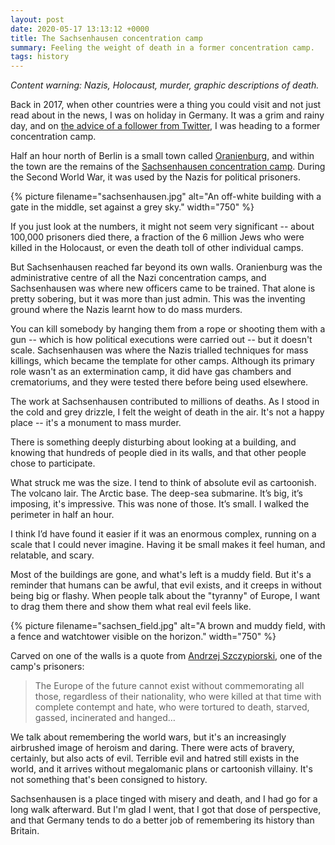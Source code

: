```yaml
---
layout: post
date: 2020-05-17 13:13:12 +0000
title: The Sachsenhausen concentration camp
summary: Feeling the weight of death in a former concentration camp.
tags: history
---
```


*Content warning: Nazis, Holocaust, murder, graphic descriptions of death.*

Back in 2017, when other countries were a thing you could visit and not just read about in the news, I was on holiday in Germany.
It was a grim and rainy day, and on [the advice of a follower from Twitter](https://twitter.com/chailey_/status/912817920987815938), I was heading to a former concentration camp.

Half an hour north of Berlin is a small town called [Oranienburg], and within the town are the remains of the [Sachsenhausen concentration camp].
During the Second World War, it was used by the Nazis for political prisoners.

{%
  picture
  filename="sachsenhausen.jpg"
  alt="An off-white building with a gate in the middle, set against a grey sky."
  width="750"
%}

If you just look at the numbers, it might not seem very significant -- about 100,000 prisoners died there, a fraction of the 6&nbsp;million Jews who were killed in the Holocaust, or even the death toll of other individual camps.

But Sachsenhausen reached far beyond its own walls.
Oranienburg was the administrative centre of all the Nazi concentration camps, and Sachsenhausen was where new officers came to be trained.
That alone is pretty sobering, but it was more than just admin.
This was the inventing ground where the Nazis learnt how to do mass murders.

You can kill somebody by hanging them from a rope or shooting them with a gun -- which is how political executions were carried out -- but it doesn't scale.
Sachsenhausen was where the Nazis trialled techniques for mass killings, which became the template for other camps.
Although its primary role wasn't as an extermination camp, it did have gas chambers and crematoriums, and they were tested there before being used elsewhere.

The work at Sachsenhausen contributed to millions of deaths.
As I stood in the cold and grey drizzle, I felt the weight of death in the air.
It's not a happy place -- it's a monument to mass murder.

There is something deeply disturbing about looking at a building, and knowing that hundreds of people died in its walls, and that other people chose to participate.

What struck me was the size.
I tend to think of absolute evil as cartoonish. The volcano lair. The Arctic base. The deep-sea submarine. It’s big, it’s imposing, it's impressive.
This was none of those. It’s small. I walked the perimeter in half an hour.

I think I’d have found it easier if it was an enormous complex, running on a scale that I could never imagine.
Having it be small makes it feel human, and relatable, and scary.

Most of the buildings are gone, and what's left is a muddy field.
But it's a reminder that humans can be awful, that evil exists, and it creeps in without being big or flashy.
When people talk about the "tyranny" of Europe, I want to drag them there and show them what real evil feels like.

{%
  picture
  filename="sachsen_field.jpg"
  alt="A brown and muddy field, with a fence and watchtower visible on the horizon."
  width="750"
%}

Carved on one of the walls is a quote from [Andrzej Szczypiorski], one of the camp's prisoners:

> The Europe of the future cannot exist without commemorating all those, regardless of their nationality, who were killed at that time with complete contempt and hate, who were tortured to death, starved, gassed, incinerated and hanged…

We talk about remembering the world wars, but it's an increasingly airbrushed image of heroism and daring.
There were acts of bravery, certainly, but also acts of evil.
Terrible evil and hatred still exists in the world, and it arrives without megalomanic plans or cartoonish villainy.
It's not something that's been consigned to history.

Sachsenhausen is a place tinged with misery and death, and I had go for a long walk afterward.
But I'm glad I went, that I got that dose of perspective, and that Germany tends to do a better job of remembering its history than Britain.

[Oranienburg]: https://en.wikipedia.org/wiki/Oranienburg
[Sachsenhausen concentration camp]: https://en.wikipedia.org/wiki/Sachsenhausen_concentration_camp
[Andrzej Szczypiorski]: https://en.wikipedia.org/wiki/Andrzej_Szczypiorski
